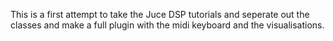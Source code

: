 This is a first attempt to take the Juce DSP tutorials and seperate out the classes and make a full plugin with the midi keyboard and the visualisations.
